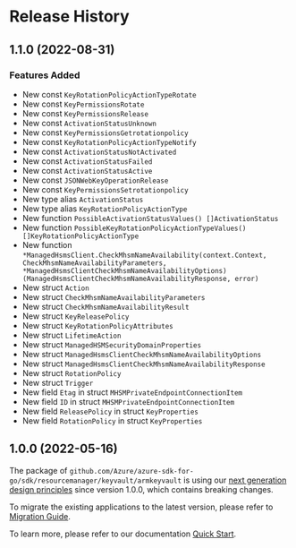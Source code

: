 # Release History

## 1.1.0 (2022-08-31)
### Features Added

- New const `KeyRotationPolicyActionTypeRotate`
- New const `KeyPermissionsRotate`
- New const `KeyPermissionsRelease`
- New const `ActivationStatusUnknown`
- New const `KeyPermissionsGetrotationpolicy`
- New const `KeyRotationPolicyActionTypeNotify`
- New const `ActivationStatusNotActivated`
- New const `ActivationStatusFailed`
- New const `ActivationStatusActive`
- New const `JSONWebKeyOperationRelease`
- New const `KeyPermissionsSetrotationpolicy`
- New type alias `ActivationStatus`
- New type alias `KeyRotationPolicyActionType`
- New function `PossibleActivationStatusValues() []ActivationStatus`
- New function `PossibleKeyRotationPolicyActionTypeValues() []KeyRotationPolicyActionType`
- New function `*ManagedHsmsClient.CheckMhsmNameAvailability(context.Context, CheckMhsmNameAvailabilityParameters, *ManagedHsmsClientCheckMhsmNameAvailabilityOptions) (ManagedHsmsClientCheckMhsmNameAvailabilityResponse, error)`
- New struct `Action`
- New struct `CheckMhsmNameAvailabilityParameters`
- New struct `CheckMhsmNameAvailabilityResult`
- New struct `KeyReleasePolicy`
- New struct `KeyRotationPolicyAttributes`
- New struct `LifetimeAction`
- New struct `ManagedHSMSecurityDomainProperties`
- New struct `ManagedHsmsClientCheckMhsmNameAvailabilityOptions`
- New struct `ManagedHsmsClientCheckMhsmNameAvailabilityResponse`
- New struct `RotationPolicy`
- New struct `Trigger`
- New field `Etag` in struct `MHSMPrivateEndpointConnectionItem`
- New field `ID` in struct `MHSMPrivateEndpointConnectionItem`
- New field `ReleasePolicy` in struct `KeyProperties`
- New field `RotationPolicy` in struct `KeyProperties`


## 1.0.0 (2022-05-16)

The package of `github.com/Azure/azure-sdk-for-go/sdk/resourcemanager/keyvault/armkeyvault` is using our [next generation design principles](https://azure.github.io/azure-sdk/general_introduction.html) since version 1.0.0, which contains breaking changes.

To migrate the existing applications to the latest version, please refer to [Migration Guide](https://aka.ms/azsdk/go/mgmt/migration).

To learn more, please refer to our documentation [Quick Start](https://aka.ms/azsdk/go/mgmt).